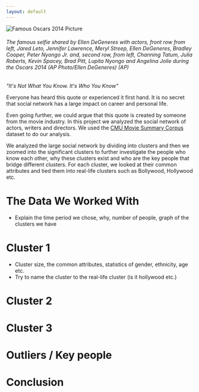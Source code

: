 ```yaml
---
layout: default
---
```


![Famous Oscars 2014 Picture](https://img.theepochtimes.com/assets/uploads/2014/03/AP788938341654.jpg)

###### The famous selfie shared by Ellen DeGeneres with actors, front row from left, Jared Leto, Jennifer Lawrence, Meryl Streep, Ellen DeGeneres, Bradley Cooper, Peter Nyongo Jr. and, second row, from left, Channing Tatum, Julia Roberts, Kevin Spacey, Brad Pitt, Lupita Nyongo and Angelina Jolie during the Oscars 2014 (AP Photo/Ellen DeGeneres) (AP)

_"It's Not What You Know. It's Who You Know"_

Everyone has heard this quote or experienced it first hand. It is no secret that social network has a large impact on career and personal life.

Even going further, we could argue that this quote is created by someone from the movie industry. In this project we analyzed the
social network of actors, writers and directors. We used the [CMU Movie Summary Corpus](https://www.cs.cmu.edu/~ark/personas/) dataset to do our analysis.

We analyzed the large social network by dividing into clusters and then we zoomed into the significant clusters to further investigate the people who know each other, why these clusters exist and who are the key people that bridge different clusters. For each cluster, we looked at their common attributes and tied them into real-life clusters such as Bollywood, Hollywood etc.

# The Data We Worked With

- Explain the time period we chose, why, number of people, graph of the clusters we have

# Cluster 1

- Cluster size, the common attributes, statistics of gender, ethnicity, age etc.
- Try to name the cluster to the real-life cluster (is it hollywood etc.)

# Cluster 2

# Cluster 3

# Outliers / Key people

# Conclusion

